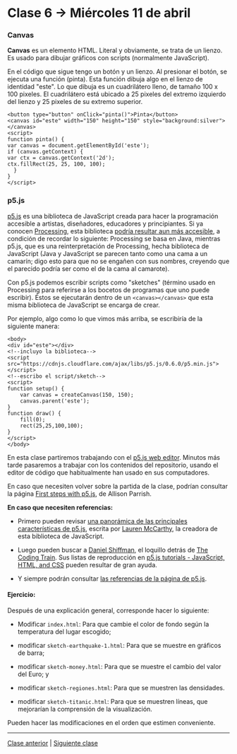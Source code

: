 # Clase 6 → Miércoles 11 de abril

### Canvas

**Canvas** es un elemento HTML. Literal y obviamente, se trata de un lienzo. Es usado para dibujar gráficos con scripts (normalmente JavaScript). 

En el código que sigue tengo un botón y un lienzo. Al presionar el botón, se ejecuta una función (pinta). Esta función dibuja algo en el lienzo de identidad "este". Lo que dibuja es un cuadrilátero lleno, de tamaño 100 x 100 pixeles. El cuadrilátero está ubicado a 25 pixeles del extremo izquierdo del lienzo y 25 pixeles de su extremo superior.

```
<button type="button" onClick="pinta()">Pinta</button>
<canvas id="este" width="150" height="150" style="background:silver"></canvas>
<script>
function pinta() {
var canvas = document.getElementById('este');
if (canvas.getContext) {
var ctx = canvas.getContext('2d');
ctx.fillRect(25, 25, 100, 100);
  }
}
</script>
```

### p5.js 

[p5.js](https://p5js.org/es/get-started/) es una biblioteca de JavaScript creada para hacer la programación accesible a artistas, diseñadores, educadores y principiantes. Si ya conocen [Processing](https://processing.org/reference/), esta biblioteca [podría resultar aun más accesible](https://github.com/processing/p5.js/wiki/Processing-transition), a condición de recordar lo siguiente: Processing se basa en Java, mientras p5.js, que es una reinterpretación de Processing, hecha biblioteca de JavaScript (Java y JavaScript se parecen tanto como una cama a un camarín; digo esto para que no se engañen con sus nombres, creyendo que el parecido podría ser como el de la cama al camarote).

Con p5.js podemos escribir scripts como "sketches" (término usado en Processing para referirse a los bocetos de programas que uno puede escribir). Éstos se ejecutarán dentro de un `<canvas></canvas>` que esta misma biblioteca de JavaScript se encarga de crear. 

Por ejemplo, algo como lo que vimos más arriba, se escribiría de la siguiente manera:

```
<body>
<div id="este"></div>
<!--incluyo la biblioteca-->
<script src="https://cdnjs.cloudflare.com/ajax/libs/p5.js/0.6.0/p5.min.js"></script>
<!--escribo el script/sketch-->
<script>
function setup() {
	var canvas = createCanvas(150, 150);
	canvas.parent('este');
}
function draw() {
	fill(0);
	rect(25,25,100,100);
}
</script>
</body>
```

En esta clase partiremos trabajando con el [p5.js web editor](https://alpha.editor.p5js.org/). Minutos más tarde pasaremos a trabajar con los contenidos del repositorio, usando el editor de código que habitualmente han usado en sus computadores.

En caso que necesiten volver sobre la partida de la clase, podrían consultar la página [First steps with p5.js](https://creative-coding.decontextualize.com/first-steps/), de Allison Parrish.

**En caso que necesiten referencias:**

- Primero pueden revisar [una panorámica de las principales características de p5.js](https://github.com/processing/p5.js/wiki/p5.js-overview), escrita por [Lauren McCarthy](https://github.com/lmccart), la creadora de esta biblioteca de JavaScript.  

- Luego pueden buscar a [Daniel Shiffman](http://shiffman.net/), el loquillo detrás de [The Coding Train](https://www.youtube.com/thecodingtrain/). Sus listas de reproducción en [p5.js tutorials - JavaScript, HTML, and CSS](https://www.youtube.com/user/shiffman/playlists?view=50&sort=dd&shelf_id=14) pueden resultar de gran ayuda.

- Y siempre podrán consultar [las referencias de la página de p5.js](https://p5js.org/es/reference/).

#### Ejercicio:

Después de una explicación general, corresponde hacer lo siguiente:

- Modificar `index.html`: Para que cambie el color de fondo según la temperatura del lugar escogido;

- modificar `sketch-earthquake-1.html`: Para que se muestre en gráficos de barra;

- modificar `sketch-money.html`: Para que se muestre el cambio del valor del Euro; y

- modificar `sketch-regiones.html`: Para que se muestren las densidades. 

- modificar `sketch-titanic.html`: Para que se muestren líneas, que mejorarían la comprensión de la visualización.

Pueden hacer las modificaciones en el orden que estimen conveniente.

- - - - - - 

[Clase anterior](https://github.com/profesorfaco/dno037-2018-05) | [Siguiente clase](https://github.com/profesorfaco/dno037-2018-07)
